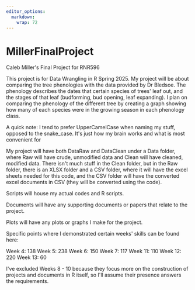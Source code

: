 ```yaml
---
editor_options: 
  markdown: 
    wrap: 72
---
```


# MillerFinalProject

Caleb Miller's Final Project for RNR596

This project is for Data Wrangling in R Spring 2025. My project will be
about comparing the tree phenologies with the data provided by Dr
Bledsoe. The phenology describes the dates that certain species of trees'
leaf out, and the stages of that leaf (budforming, bud opening, leaf expanding).
I plan on comparing the phenology of the different tree by creating a graph
showing how many of each species were in the growing season in each phenology
class.

A quick note: I tend to prefer UpperCamelCase when naming my stuff,
opposed to the snake_case. It's just how my brain works and what is most
convenient for

My project will have both DataRaw and DataClean under a Data folder,
where Raw will have crude, unmodified data and Clean will have cleaned,
modified data. There isn't much stuff in the Clean folder, but in the
Raw folder, there is an XLSX folder and a CSV folder, where it will have
the excel sheets needed for this code, and the CSV folder will have the
converted excel documents in CSV (they will be converted using the
code).

Scripts will house my actual codes and R scripts.

Documents will have any supporting documents or papers that relate to
the project.

Plots will have any plots or graphs I make for the project.

Specific points where I demonstrated certain weeks' skills can be found here:

Week 4: 138
Week 5: 238
Week 6: 150
Week 7: 117
Week 11: 110
Week 12: 220
Week 13: 60

I've excluded Weeks 8 - 10 because they focus more on the construction of projects
and documents in R itself, so I'll assume their presence answers the requirements.